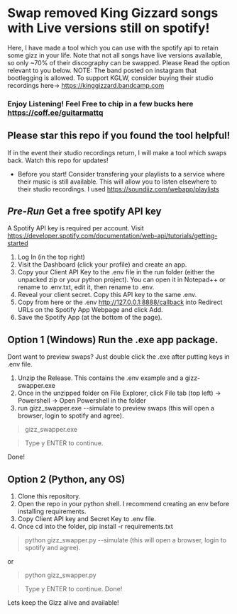 # Swap removed King Gizzard songs with Live versions still on spotify!
Here, I have made a tool which you can use with the spotify api to retain some gizz in your life. Note that not all songs have live versions available, so only ~70% of their discography can be swapped. Please Read the option relevant to you below.
NOTE: The band posted on instagram that bootlegging is allowed. To support KGLW, consider buying their studio recordings here-> https://kinggizzard.bandcamp.com

### Enjoy Listening! Feel Free to chip in a few bucks here https://coff.ee/guitarmattq
## Please star this repo if you found the tool helpful!
 If in the event their studio recordings return, I will make a tool which swaps back. Watch this repo for updates!
- Before you start! Consider transfering your playlists to a service where their music is still available. This will allow you to listen elsewhere to their studio recordings. I used https://soundiiz.com/webapp/playlists

## *Pre-Run* Get a free spotify API key
A Spotify API key is required per account. Visit https://developer.spotify.com/documentation/web-api/tutorials/getting-started
1. Log In (in the top right)
2. Visit the Dashboard (click your profile) and create an app.
3. Copy your Client API Key to the .env file in the run folder (either the unpacked zip or your python project). You can open it in Notepad++ or rename to .env.txt, edit it, then rename to .env.
4. Reveal your client secret. Copy this API key to the same .env.
5. Copy from here or the .env http://127.0.0.1:8888/callback into Redirect URLs on the Spotify App Webpage and click Add.
6. Save the Spotify App (at the bottom of the page).

## Option 1 (Windows) Run the .exe app package.
Dont want to preview swaps? Just double click the .exe after putting keys in .env file.
1. Unzip the Release. This contains the .env example and a gizz-swapper.exe
2. Once in the unzipped folder on File Explorer, click File tab (top left) -> Powershell -> Open Powershell in the folder
3. run gizz_swapper.exe --simulate to preview swaps (this will open a browser, login to spotify and agree).
> gizz_swapper.exe

> Type y ENTER to continue.

Done!

## Option 2 (Python, any OS) 
1.  Clone this repository.
2.  Open the repo in your python shell. I recommend creating an env before installing requirements.
3.  Copy Client API key and Secret Key to .env file.
4.  Once cd into the folder, pip install -r requirements.txt
> python gizz_swapper.py --simulate (this will open a browser, login to spotify and agree).

or

> python gizz_swapper.py

> Type y ENTER to continue.
Done!

Lets keep the Gizz alive and available!
